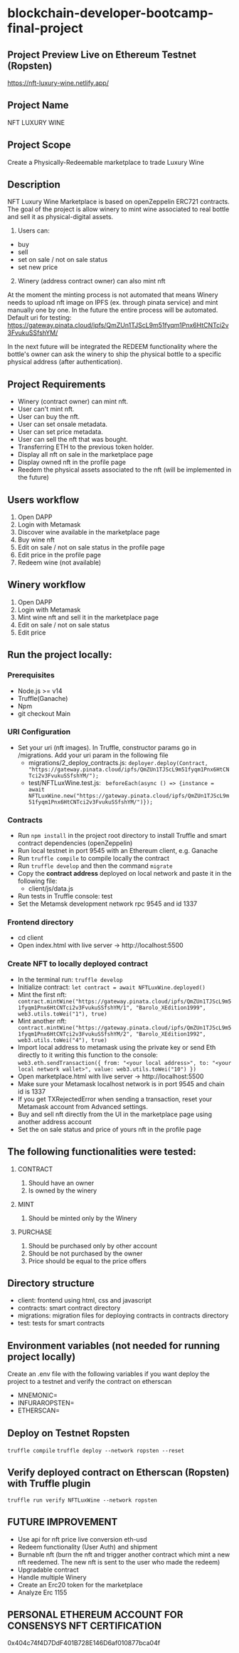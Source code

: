 # blockchain-developer-bootcamp-final-project

## Project Preview Live on Ethereum Testnet (Ropsten)
https://nft-luxury-wine.netlify.app/

## Project Name
NFT LUXURY WINE

## Project Scope
Create a Physically-Redeemable marketplace to trade Luxury Wine

## Description
 NFT Luxury Wine Marketplace is based on openZeppelin ERC721 contracts.
 The goal of the project is allow winery to mint wine associated to real bottle and sell it as physical-digital assets.
 1. Users can:
 - buy 
 - sell
 - set on sale / not on sale status
 - set new price

2. Winery (address contract owner) can also mint nft

 
 At the moment the minting process is not automated that means Winery needs to upload nft image on IPFS (ex. through pinata service) and mint manually one by one. In the future the entire process will be automated.
 Default uri for testing: https://gateway.pinata.cloud/ipfs/QmZUn1TJScL9m51fyqm1Pnx6HtCNTci2v3FvukuSSfshYM/

In the next future will be integrated the REDEEM functionality where the bottle's owner can ask the winery to ship the physical bottle to a specific physical address (after authentication).

## Project Requirements
- Winery (contract owner) can mint nft.
- User can't mint nft.
- User can buy the nft.
- User can set onsale metadata.
- User can set price metadata.
- User can sell the nft that was bought.
- Transferring ETH to the previous token holder.
- Display all nft on sale in the marketplace page
- Display owned nft in the profile page
- Reedem the physical assets associated to the nft (will be implemented in the future)

## Users workflow
1. Open DAPP
2. Login with Metamask
3. Discover wine available in the marketplace page
4. Buy wine nft
5. Edit on sale / not on sale status in the profile page
6. Edit price in the profile page
7. Redeem wine (not available)

## Winery workflow
1. Open DAPP
2. Login with Metamask
3. Mint wine nft and sell it in the marketplace page
4. Edit on sale / not on sale status
5. Edit price

## Run the project locally:
### Prerequisites
- Node.js >= v14
- Truffle(Ganache)
- Npm
- git checkout Main

### URI Configuration
- Set your uri (nft images). In Truffle, constructor params go in /migrations. Add your uri param in the following file
  - migrations/2_deploy_contracts.js:
   ```deployer.deploy(Contract, "https://gateway.pinata.cloud/ipfs/QmZUn1TJScL9m51fyqm1Pnx6HtCNTci2v3FvukuSSfshYM/");```
  - test/NFTLuxWine.test.js:
   ``` beforeEach(async () => {instance = await NFTLuxWine.new("https://gateway.pinata.cloud/ipfs/QmZUn1TJScL9m51fyqm1Pnx6HtCNTci2v3FvukuSSfshYM/")});``` 
### Contracts
- Run ```npm install``` in the project root directory to install Truffle and smart contract dependencies (openZeppelin)
- Run local testnet in port 9545 with an Ethereum client, e.g. Ganache
- Run ```truffle compile``` to compile locally the contract
- Run ```truffle develop``` and then the command ```migrate```
- Copy the <b>contract address</b> deployed on local network and paste it in the following file:
  - client/js/data.js
- Run tests in Truffle console: test
- Set the Metamsk development network rpc 9545 and id 1337
### Frontend directory
- cd client
- Open index.html with live server -> http://localhost:5500 

### Create NFT to locally deployed contract
- In the terminal run: ``` truffle develop ```
- Initialize contract: ``` let contract = await NFTLuxWine.deployed() ```
- Mint the first nft: ``` contract.mintWine("https://gateway.pinata.cloud/ipfs/QmZUn1TJScL9m51fyqm1Pnx6HtCNTci2v3FvukuSSfshYM/1", "Barolo_XEdition1999", web3.utils.toWei("1"), true)```
- Mint another nft: ``` contract.mintWine("https://gateway.pinata.cloud/ipfs/QmZUn1TJScL9m51fyqm1Pnx6HtCNTci2v3FvukuSSfshYM/2", "Barolo_XEdition1992", web3.utils.toWei("4"), true)```
- Import local address to metamask using the private key or send Eth directly to it writing this function to the console: ```web3.eth.sendTransaction({ from: "<your local address>", to: "<your local network wallet>", value: web3.utils.toWei("10") })```
- Open marketplace.html with live server -> http://localhost:5500 
- Make sure your Metamask localhost network is in port 9545 and chain id is 1337
- If you get TXRejectedError when sending a transaction, reset your Metamask account from Advanced settings.
- Buy and sell nft directly from the UI in the marketplace page using another address account
- Set the on sale status and price of yours nft in the profile page

## The following functionalities were tested:
1. CONTRACT
   1. Should have an owner
   2. Is owned by the winery

2. MINT
   1. Should be minted only by the Winery

3. PURCHASE
   1. Should be purchased only by other account
   2. Should be not purchased by the owner
   3. Price should be equal to the price offers

## Directory structure
- client: frontend using html, css and javascript
- contracts: smart contract directory
- migrations: migration files for deploying contracts in contracts directory
- test:  tests for smart contracts

## Environment variables (not needed for running project locally)
Create an .env file with the following variables if you want deploy the project to a testnet and verify the contract on etherscan
- MNEMONIC=
- INFURAROPSTEN=
- ETHERSCAN=

## Deploy on Testnet Ropsten
```truffle compile```
```truffle deploy --network ropsten --reset```

## Verify deployed contract on Etherscan (Ropsten) with Truffle plugin
``` truffle run verify NFTLuxWine --network ropsten ```

## FUTURE IMPROVEMENT
- Use api for nft price live conversion eth-usd
- Redeem functionality (User Auth) and shipment
- Burnable nft (burn the nft and trigger another contract which mint a new nft reedemed. The new nft is sent to the user who made the redeem)
- Upgradable contract
- Handle multiple Winery 
- Create an Erc20 token for the marketplace
- Analyze Erc 1155
  
## PERSONAL ETHEREUM ACCOUNT FOR CONSENSYS NFT CERTIFICATION
0x404c74f4D7DdF401B728E146D6af010877bca04f




 